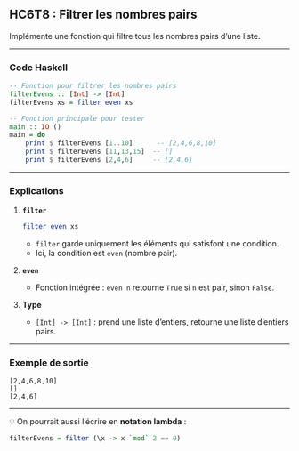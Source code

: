 ## HC6T8 : Filtrer les nombres pairs

Implémente une fonction qui filtre tous les nombres pairs d’une liste.

---

### Code Haskell

```haskell
-- Fonction pour filtrer les nombres pairs
filterEvens :: [Int] -> [Int]
filterEvens xs = filter even xs

-- Fonction principale pour tester
main :: IO ()
main = do
    print $ filterEvens [1..10]      -- [2,4,6,8,10]
    print $ filterEvens [11,13,15]  -- []
    print $ filterEvens [2,4,6]     -- [2,4,6]
```

---

### Explications

1. **`filter`**

   ```haskell
   filter even xs
   ```

   * `filter` garde uniquement les éléments qui satisfont une condition.
   * Ici, la condition est `even` (nombre pair).

2. **`even`**

   * Fonction intégrée : `even n` retourne `True` si `n` est pair, sinon `False`.

3. **Type**

   * `[Int] -> [Int]` : prend une liste d’entiers, retourne une liste d’entiers pairs.

---

### Exemple de sortie

```
[2,4,6,8,10]
[]
[2,4,6]
```

---

💡 On pourrait aussi l’écrire en **notation lambda** :

```haskell
filterEvens = filter (\x -> x `mod` 2 == 0)
```
